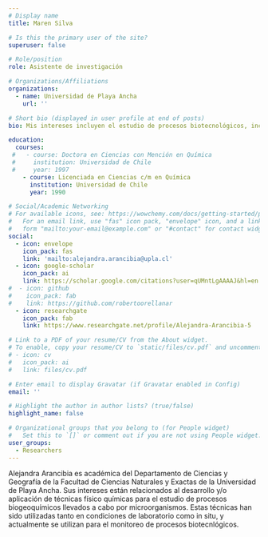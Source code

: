 ```yaml
---
# Display name
title: Maren Silva

# Is this the primary user of the site?
superuser: false

# Role/position
role: Asistente de investigación 

# Organizations/Affiliations
organizations:
  - name: Universidad de Playa Ancha
    url: ''

# Short bio (displayed in user profile at end of posts)
bio: Mis intereses incluyen el estudio de procesos biotecnológicos, incluyendo la biorremediación y el tratamiento de aguas grises. 

education:
  courses:
 #   - course: Doctora en Ciencias con Mención en Química
 #     institution: Universidad de Chile
 #     year: 1997
    - course: Licenciada en Ciencias c/m en Química
      institution: Universidad de Chile
      year: 1990

# Social/Academic Networking
# For available icons, see: https://wowchemy.com/docs/getting-started/page-builder/#icons
#   For an email link, use "fas" icon pack, "envelope" icon, and a link in the
#   form "mailto:your-email@example.com" or "#contact" for contact widget.
social:
  - icon: envelope
    icon_pack: fas
    link: 'mailto:alejandra.arancibia@upla.cl'
  - icon: google-scholar
    icon_pack: ai
    link: https://scholar.google.com/citations?user=qUMntLgAAAAJ&hl=en
#  - icon: github
#    icon_pack: fab
#    link: https://github.com/robertoorellanar
  - icon: researchgate
    icon_pack: fab
    link: https://www.researchgate.net/profile/Alejandra-Arancibia-5

# Link to a PDF of your resume/CV from the About widget.
# To enable, copy your resume/CV to `static/files/cv.pdf` and uncomment the lines below.
# - icon: cv
#   icon_pack: ai
#   link: files/cv.pdf

# Enter email to display Gravatar (if Gravatar enabled in Config)
email: ''

# Highlight the author in author lists? (true/false)
highlight_name: false

# Organizational groups that you belong to (for People widget)
#   Set this to `[]` or comment out if you are not using People widget.
user_groups:
  - Researchers
---
```


Alejandra Arancibia es académica del Departamento de Ciencias y Geografía de la Facultad de Ciencias Naturales y Exactas de la Universidad de Playa Ancha. Sus intereses están relacionados al desarrollo y/o aplicación de técnicas físico químicas para el estudio de procesos biogeoquímicos llevados a cabo por microorganismos. Estas técnicas han sido utilizadas tanto en condiciones de laboratorio como in situ, y actualmente se utilizan para el monitoreo de procesos biotecnlógicos.   


